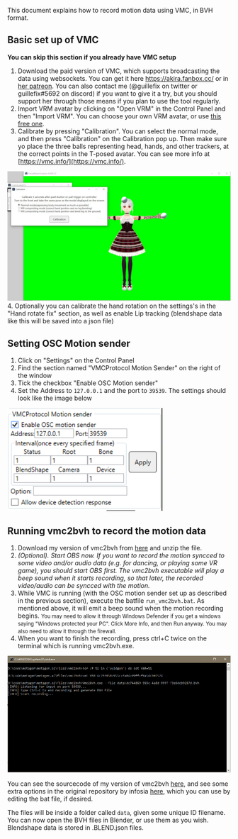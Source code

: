 This document explains how to record motion data using VMC, in BVH format.

## Basic set up of VMC

**You can skip this section if you already have VMC setup**

1. Download the paid version of VMC, which supports broadcasting the data using websockets. You can get it here https://akira.fanbox.cc/ or in [her patreon](https://www.patreon.com/sh_akira). You can also contact me (@guillefix on twitter or guillefix#5692 on discord) if you want to give it a try, but you should support her through those means if you plan to use the tool regularly.
2. Import VRM avatar by clicking on "Open VRM" in the Control Panel and then "Import VRM". You can choose your own VRM avatar, or use [this free one](https://drive.google.com/file/d/1T8WAUYqWxbNQUVaL7Mq2KbgkE-VnYde7/view?usp=sharing).
3. Calibrate by pressing "Calibration". You can select the normal mode, and then press "Calibration" on the Calibration pop up. Then make sure yo place the three balls representing head, hands, and other trackers, at the correct points in the T-posed avatar. You can see more info at [https://vmc.info/](https://vmc.info/). 
<img alt="vmc_calibration" title="vmc_calibration" src="img/vmc/vmc_calibration.jpg" width="600px">
4. Optionally you can calibrate the hand rotation on the settings's in the "Hand rotate fix" section, as well as enable Lip tracking (blendshape data like this will be saved into a json file)

## Setting OSC Motion sender

1. Click on "Settings" on the Control Panel
2. Find the section named "VMCProtocol Motion Sender" on the right of the window
3. Tick the checkbox "Enable OSC Motion sender"
4. Set the Address to `127.0.0.1` and the port to `39539`. The settings should look like the image below

<img alt="vmc_settings" title="vmc_settings" src="img/vmc/vmc_settings.png" width="350px">


## Running vmc2bvh to record the motion data

1. Download my version of vmc2bvh from [here](/files/vmc2bvh/vmc2bvh.zip) and unzip the file.
2. *(Optional). Start OBS now. If you want to record the motion syncced to some video and/or audio data (e.g. for dancing, or playing some VR game), you should start OBS first. The vmc2bvh executable will play a beep sound when it starts recording, so that later, the recorded video/audio can be syncced with the motion.*
3. While VMC is running (with the OSC motion sender set up as described in the previous section), execute the batfile `run_vmc2bvh.bat`. As mentioned above, it will emit a beep sound when the motion recording begins. <small>You may need to allow it through Windows Defender if you get a windows saying "Windows protected your PC". Click More Info, and then Run anyway. You may also need to allow it through the firewall.</small>
4. When you want to finish the recording, press ctrl+C twice on the terminal which is running vmc2bvh.exe.

<img alt="vmc2bvh" title="vmc2bvh" src="img/vmc/vmc2bvh.png" width="600px">


You can see the sourcecode of my version of vmc2bvh [here](https://drive.google.com/file/d/1jvg1RH5SToPVWI5YPQH17XMkUesxjyen/view?usp=sharing), and see some extra options in the original repository by infosia [here](https://github.com/infosia/vmc2bvh), which you can use by editing the bat file, if desired.

The files will be inside a folder called `data`, given some unique ID filename. You can now open the BVH files in Blender, or use them as you wish. Blendshape data is stored in .BLEND.json files.
